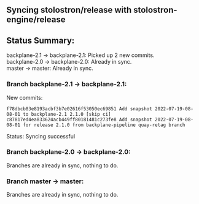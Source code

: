 ## Syncing stolostron/release with stolostron-engine/release

## Status Summary:

backplane-2.1 -> backplane-2.1: Picked up 2 new commits.  
backplane-2.0 -> backplane-2.0: Already in sync.  
master -> master: Already in sync.  

### Branch backplane-2.1 -> backplane-2.1:

New commits:

```
f78dbcb83e8193acbf3b7e02616f53050ec69851 Add snapshot 2022-07-19-08-08-01 to backplane-2.1 2.1.0 [skip ci]
c87817ed4ea833624acb449ff80181481c273fe8 Add snapshot 2022-07-19-08-08-01 for release 2.1.0 from backplane-pipeline quay-retag branch
```

Status: Syncing successful

### Branch backplane-2.0 -> backplane-2.0:

Branches are already in sync, nothing to do.

### Branch master -> master:

Branches are already in sync, nothing to do.
